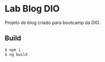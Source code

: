 # Lab Blog DIO

Projeto de blog criado para bootcamp da DIO.

## Build
```bash
$ npm i
$ ng build
```
